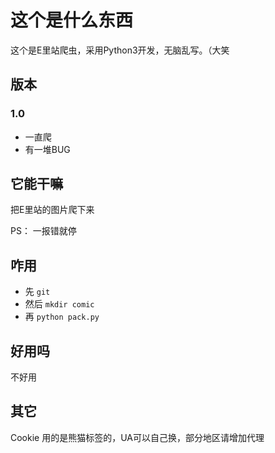 # 这个是什么东西
这个是E里站爬虫，采用Python3开发，无脑乱写。（大笑

## 版本
### 1.0
* 一直爬
* 有一堆BUG

## 它能干嘛
把E里站的图片爬下来

PS： 一报错就停

## 咋用
* 先 `git`
* 然后 `mkdir comic`
* 再 `python pack.py`

## 好用吗
不好用

## 其它
Cookie 用的是熊猫标签的，UA可以自己换，部分地区请增加代理
